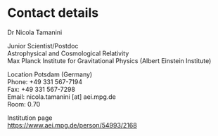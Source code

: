 # Contact details

Dr Nicola Tamanini

Junior Scientist/Postdoc  
Astrophysical and Cosmological Relativity  
Max Planck Institute for Gravitational Physics (Albert Einstein Institute)  

Location Potsdam (Germany)  
Phone: +49 331 567-7194  
Fax: +49 331 567-7298  
Email: nicola.tamanini [at] aei.mpg.de  
Room: 0.70  

Institution page  
https://www.aei.mpg.de/person/54993/2168
